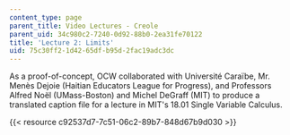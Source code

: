 ```yaml
---
content_type: page
parent_title: Video Lectures - Creole
parent_uid: 34c980c2-7240-0d92-88b0-2ea31fe70122
title: 'Lecture 2: Limits'
uid: 75c30ff2-1d42-65df-b95d-2fac19adc3dc
---
```


As a proof-of-concept, OCW collaborated with Université Caraïbe, Mr. Menès Dejoie (Haitian Educators League for Progress), and Professors Alfred Noël (UMass-Boston) and Michel DeGraff (MIT) to produce a translated caption file for a lecture in MIT's 18.01 Single Variable Calculus.

{{< resource c92537d7-7c51-06c2-89b7-848d67b9d030 >}}